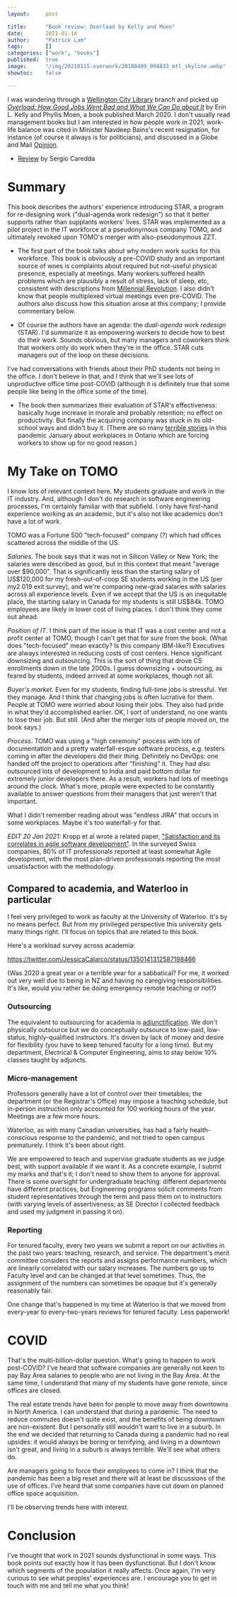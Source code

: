 ```yaml
---
layout:     post

title:      "Book review: Overload by Kelly and Moen"
date:       2021-01-14
author:     "Patrick Lam"
tags:       []
categories: ["work", "books"]
published:  true
image:      "/img/20210115-overwork/20180409_094833_mtl_skyline.webp"
showtoc:    false

---
```


I was wandering through a [Wellington City Library](https://www.wcl.govt.nz) branch and picked up *[Overload: How Good Jobs Went Bad and What We Can Do about It](https://www.goodreads.com/book/show/51801200-overload)*
by Erin L. Kelly and Phyllis Moen, a book published March 2020. I don't usually read management books but I am interested in
how people work in 2021; work-life balance was cited in Minister Navdeep Bains's recent resignation, for instance (of course it always
is for politicians), and discussed in a Globe and Mail [Opinion](https://www.theglobeandmail.com/opinion/article-the-trudeau-government-promised-to-help-canadians-balance-their-family/).

* [Review](https://sergiocaredda.eu/inspiration/books/book-review-overload-by-erin-l-kelly-and-phyllis-moen/) by Sergio Caredda

# Summary
This book describes the authors' experience introducing
STAR, a program for re-designing work ("dual-agenda work redesign") so that it better supports
rather than supplants workers' lives. STAR was implemented as a pilot project in the IT
workforce at a pseudonymous company TOMO, and ultimately revoked upon
TOMO's merger with also-pseudonymous ZZT.

* The first part of the book talks about why modern work sucks for
this workforce. This book is obviously a pre-COVID study and an
important source of woes is complaints about required but not-useful
physical presence, especially at meetings. Many workers suffered
health problems which are plausibly a result of stress, lack of sleep,
etc, consistent with descriptions from [Millennial
Revolution](https://www.millennial-revolution.com/). I also didn't
know that people multiplexed virtual meetings even pre-COVID.  The
authors also discuss how this situation arose at this company; I provide commentary below.

* Of course the authors have an agenda: the *dual-agenda work redesign* (STAR).
I'd summarize it as empowering workers to decide how to best do their
work. Sounds obvious, but many managers and coworkers think that workers
only do work when they're in the office. STAR cuts managers out of the loop
on these decisions.

I've had conversations with friends
about their PhD students not being in the office. I don't believe in that,
and I think that we'll see lots of unproductive office time post-COVID
(although it is definitely true that some people like being in the office
some of the time).

* The book then summarizes their evaluation of STAR's effectiveness:
basically huge increase in morale and probably retention; no effect on productivity. But finally the
acquiring company was stuck in its old-school ways and didn't buy it.
(There are so many [terrible stories](https://twitter.com/YoniFreedhoff/status/1349829326179598336) in this pandemic January about
workplaces in Ontario which are forcing workers to show up for no good reason.)

# My Take on TOMO
I know lots of relevant context here. My students graduate and work in the IT industry.
And, although I don't do research in software engineering processes, I'm certainly familiar
with that subfield. I only have first-hand experience working as an academic, but it's also
not like academics don't have a lot of work.

TOMO was a Fortune 500 "tech-focused" company (?) which had offices
scattered across the middle of the US.

*Salaries*. The book says that it was not
in Silicon Valley or New York; the salaries were described as good,
but in this context that meant "average over $90,000". That is
significantly less than the starting salary of US$120,000 for my
fresh-out-of-coop SE students working in the US (per my2 019 exit survey),
and we're comparing new-grad salaries with salaries across all
experience levels. Even if we accept that the US is an inequitable place,
the starting salary in Canada for my students is still US$84k. 
TOMO employees are likely in lower cost of living places.
I don't think they come out ahead.

*Position of IT*. I think part of the issue is that IT was a cost
center and not a profit center at TOMO, though I can't get that for
sure from the book. (What does "tech-focused" mean exactly? Is this company
IBM-like?) Executives are always interested in reducing costs of cost
centers.  Hence significant downsizing and outsourcing. This is the
sort of thing that drove CS enrollments down in the late 2000s. I
guess downsizing + outsourcing, as feared by students, indeed arrived at some workplaces,
though not all.

*Buyer's market*. Even for my students, finding full-time jobs is
stressful. Yet they manage. And I think that changing jobs is often
lucrative for them.  People at TOMO were worried about losing their
jobs. They also had pride in what they'd accomplished earlier. OK, I
sort of understand, no one wants to lose their job.  But still. (And
after the merger lots of people moved on, the book says.)

*Process*. TOMO was using a "high ceremony" process with lots of
documentation and a pretty waterfall-esque software process,
e.g. testers coming in after the developers did their
thing. Definitely no DevOps: one handed off the project to operations
after "finishing" it.  They had also outsourced lots of development to
India and paid bottom dollar for extremely junior developers there. As
a result, workers had lots of meetings around the clock. What's more,
people were expected to be constantly available to answer questions
from their managers that just weren't that important.

What I didn't remember reading about was "endless JIRA" that occurs in some workplaces.
Maybe it's too waterfall-y for that.

*EDIT 20 Jan 2021:* Kropp et al wrote a related paper, ["Satisfaction and its correlates in agile software development"](https://homepages.ecs.vuw.ac.nz/~craig/publications/jss2020-kropp.pdf). In the surveyed Swiss companies, 80% of IT 
professionals reported at least somewhat Agile development, with the most plan-driven professionals reporting the most unsatisfaction with the methodology.

## Compared to academia, and Waterloo in particular
I feel very privileged to work as faculty at the University of Waterloo.
It's by no means perfect. But from my privileged perspective this university
gets many things right. I'll focus on topics that are related to this book.

Here's a workload survey across academia:

https://twitter.com/JessicaCalarco/status/1350141312587198466

(Was 2020 a great year or a terrible year for a sabbatical? For me, it
worked out very well due to being in NZ and having no caregiving
responsibilities. It's like, would you rather be doing emergency
remote teaching or not?)

### Outsourcing
The equivalent to outsourcing for academia is
[adjunctification](http://blog.tesol.org/the-rise-of-adjunctification-from-surviving-to-thriving/). We
don't physically outsource but we do conceptually outsource to
low-paid, low-status, highly-qualified instructors. It's driven by
lack of money and desire for flexibility (you have to keep tenured
faculty for a long time). But my department, Electrical & Computer Engineering, aims to stay below 10%
classes taught by adjuncts.

### Micro-management
Professors generally have a lot of control over their timetables;
the department (or the Registrar's Office) may impose a teaching
schedule, but in-person instruction only accounted for 100 working hours
of the year. Meetings are a few more hours.

Waterloo, as with many Canadian universities, has had a fairly health-conscious response to the pandemic,
and not tried to open campus prematurely. I think it's been about right.

We are empowered to teach and supervise graduate students as we judge
best, with support available if we want it. As a concrete example, I
submit my marks and that's it; I don't need to show them to anyone for
approval. There is some oversight for undergraduate teaching:
different departments have different practices, but Engineering
programs solicit comments from student representatives through the
term and pass them on to instructors (with varying levels of
assertiveness; as SE Director I collected feedback and used my
judgment in passing it on).

### Reporting

For tenured faculty, every two years we submit a report on our
activities in the past two years: teaching, research, and service. The
department's merit committee considers the reports and assigns
performance numbers, which are linearly correlated with our salary
increases. The numbers go up to Faculty level and can be changed at
that level sometimes. Thus, the assignment of the numbers can
sometimes be opaque but it's generally reasonably fair.

One change that's happened in my time at Waterloo is that we moved
from every-year to every-two-years reviews for tenured faculty.
Less paperwork!

# COVID

That's the multi-billion-dollar question. What's going to happen to
work post-COVID? I've heard that software companies are generally not keen
to pay Bay Area salaries to people who are not living in the Bay Area.
At the same time, I understand that many of my students have gone remote,
since offices are closed. 

The real estate trends have been for people to move away from
downtowns in North America. I can understand that during a
pandemic. The need to reduce commutes doesn't quite exist, and the
benefits of being downtown are non-existent.  But I personally still
wouldn't want to live in a suburb. In the end we decided that
returning to Canada during a pandemic had no real upsides: it would
always be boring or terrifying, and living in a downtown isn't great,
and living in a suburb is always terrible. We'll see what others do.

Are managers going to force their employees to come in? I think
that the pandemic has been a big reset and there will at least be
discussions of the use of offices. I've heard that some companies have
cut down on planned office space acquisition.

I'll be observing trends here with interest.

# Conclusion

I've thought that work in 2021 sounds dysfunctional in some ways.
This book points out exactly how it has been dysfunctional. But I
don't know which segments of the population it really affects.
Once again, I'm very curious to see what peoples' experiences are.
I encourage you to get in touch with me and tell me what you think!
